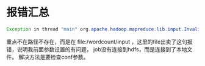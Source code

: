 # 报错汇总
```Java
Exception in thread "main" org.apache.hadoop.mapreduce.lib.input.InvalidInputException: Input path does not exist: file:/wordcount/input
```
重点不在路径不存在，而是在 file:/wordcount/input ，这里的file出卖了这句报错，说明我前面参数设置的有问题，
job没有连接到hdfs，而是连接到了本地文件。
解决方法是要检查conf参数。